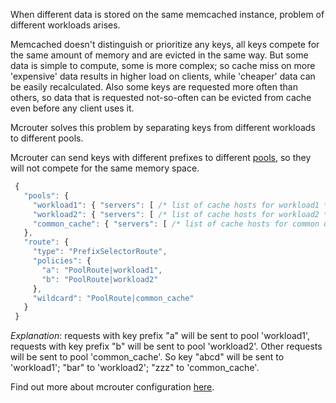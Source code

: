 When different data is stored on the same memcached instance, problem of different workloads arises.

Memcached doesn't distinguish or prioritize any keys, all keys compete for the same amount of memory and are evicted in the same way. But some data is simple to compute, some is more complex; so cache miss on more 'expensive' data results in higher load on clients, while 'cheaper' data can be easily recalculated. Also some keys are requested more often than others, so data that is requested not-so-often can be evicted from cache even before any client uses it.

Mcrouter solves this problem by separating keys from different workloads to different pools. 

Mcrouter can send keys with different prefixes to different [pools](Pools), so they will not compete for the same memory space.

```JavaScript
 {
   "pools": {
     "workload1": { "servers": [ /* list of cache hosts for workload1 */ ] },
     "workload2": { "servers": [ /* list of cache hosts for workload2 */ ] },
     "common_cache": { "servers": [ /* list of cache hosts for common use */ ] }
   },
   "route": {
     "type": "PrefixSelectorRoute",
     "policies": {
       "a": "PoolRoute|workload1",
       "b": "PoolRoute|workload2"
     },
     "wildcard": "PoolRoute|common_cache"
   }
 }
```

_Explanation_: requests with key prefix "a" will be sent to pool 'workload1', requests with key prefix "b" will be sent to pool 'workload2'. Other requests will be sent to pool 'common_cache'. So key "abcd" will be sent to 'workload1'; "bar" to 'workload2'; "zzz" to 'common_cache'.

Find out more about mcrouter configuration [here](Configuration).